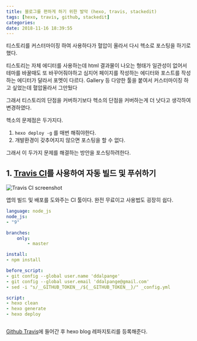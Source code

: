 ```yaml
---
title: 블로그를 편하게 하기 위한 발악 (hexo, travis, stackedit)
tags: [hexo, travis, github, stackedit]
categories:
date: 2018-11-16 18:39:55
---
```


티스토리를 커스터마이징 하여 사용하다가 혈압이 올라서 다시 헥소로 포스팅을 하기로 했다.

티스토리는 자체 에디터를 사용하는데 html 결과물이 나오는 형태가 일관성이 없어서 테마를 바꿀때도 또 바꾸어줘야하고 심지어 페이지를 작성하는 에디터와 포스트를 작성하는 에디터가 달라서 포멧이 다르다. Gallery 등 다양한 툴을 붙여서 커스터마이징 하고 싶었는데 혈압올라서 그만뒀다

그래서 티스토리의 단점을 커버하기보다 헥소의 단점을 커버하는게 더 낫다고 생각하여 변경하였다.

헥소의 문제점은 두가지다.
1. `hexo deploy -g` 를 매번 해줘야한다.
2. 개발환경이 갖추어지지 않으면 포스팅을 할 수 없다.

그래서 이 두가지 문제를 해결하는 방안을 포스팅하려한다.

## 1. [Travis CI](https://travis-ci.org/)를 사용하여 자동 빌드 및 푸쉬하기
![Travis CI screenshot](https://cdn.travis-ci.org/images/landing-page/laptop-f308ed79defa4f49c5f01af29a60084d.png)

앱의 빌드 및 배포를 도와주는 CI 툴이다. 완전 무료이고 사용법도 굉장히 쉽다.

```yml .travis.yml
language: node_js
node_js:
- "9"

branches:
	only:
		- master

install:
- npm install

before_script:
- git config --global user.name 'ddalpange'
- git config --global user.email 'ddalpange@gmail.com'
- sed -i "s/__GITHUB_TOKEN__/${__GITHUB_TOKEN__}/" _config.yml

script:
- hexo clean
- hexo generate
- hexo deploy
```

```yml _config.
```

[Github Travis](https://github.com/marketplace/travis-ci)에 들어간 후 hexo blog 레파지토리를 등록해준다.
<!--stackedit_data:
eyJoaXN0b3J5IjpbMTQ4ODk2NTQ1MSwyNTM1MjM3NjldfQ==
-->